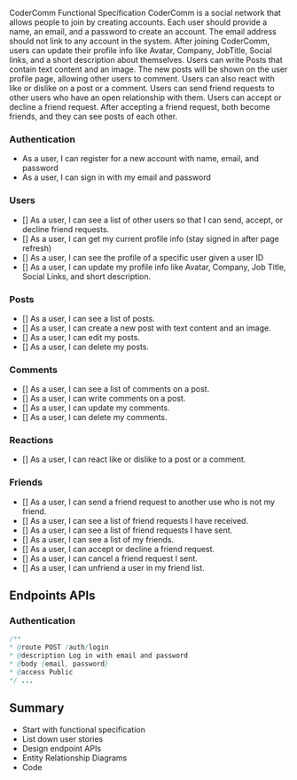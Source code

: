CoderComm
Functional Specification
    CoderComm is a social network that allows people to join by creating accounts. Each
user should provide a name, an email, and a password to create an account. The email
address should not link to any account in the system.
After joining CoderComm, users can update their profile info like Avatar, Company,
JobTitle, Social links, and a short description about themselves.
    Users can write Posts that contain text content and an image. The new posts will be
shown on the user profile page, allowing other users to comment. Users can also react
with like or dislike on a post or a comment.
Users can send friend requests to other users who have an open relationship with them.
Users can accept or decline a friend request. After accepting a friend request, both
become friends, and they can see posts of each other.

### Authentication

- As a user, I can register for a new account with name, email, and password
- As a user, I can sign in with my email and password


### Users

- [] As a user, I can see a list of other users so that I can send, accept, or decline friend requests.
- [] As a user, I can get my current profile info (stay signed in after page refresh)
- [] As a user, I can see the profile of a specific user given a user ID
- [] As a user, I can update my profile info like Avatar, Company, Job Title, Social Links, and short description.

### Posts


- [] As a user, I can see a list of posts.
- [] As a user, I can create a new post with text content and an image.
- [] As a user, I can edit my posts.
- [] As a user, I can delete my posts.

### Comments

- [] As a user, I can see a list of comments on a post.
- [] As a user, I can write comments on a post.
- [] As a user, I can update my comments.
- [] As a user, I can delete my comments.

### Reactions

- [] As a user, I can react like or dislike to a post or a comment.

### Friends

- [] As a user, I can send a friend request to another use who is not my friend.
- [] As a user, I can see a list of friend requests I have received.
- [] As a user, I can see a list of friend requests I have sent.
- [] As a user, I can see a list of my friends.
- [] As a user, I can accept or decline a friend request.
- [] As a user, I can cancel a friend request I sent.
- [] As a user, I can unfriend a user in my friend list.

## Endpoints APIs

### Authentication
```java
/**
* @route POST /auth/login
* @description Log in with email and password
* @body {email, password}
* @access Public
*/ ...
```

## Summary
- Start with functional specification
- List down user stories
- Design endpoint APIs
- Entity Relationship Diagrams
- Code